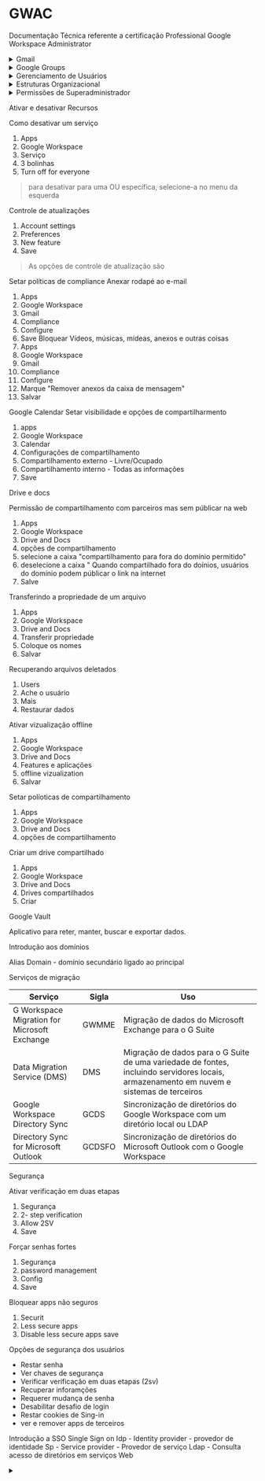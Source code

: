 # GWAC
Documentação Técnica referente a certificação Professional Google Workspace Administrator



<details>
<summary> Gmail  </summary><br/>


Dicas, maneiras de compor e-mails e ferramentas do gmail
<details>
<summary> Como criar um ambiente de trabalho no painel de administrador do Google </summary><br/>

  <details>
<summary> Setar um domínio  </summary><br/>
O primeiro passo é configurar um domínio. Você pode fazer isso registrando um novo domínio com um registrador de domínio ou transferindo um domínio que você já possui para o Google Workspace.
</details>
<details>
<summary> Criar uma conta no workspace do google  </summary><br/>

Depois de configurar um domínio, você precisará criar uma conta no Google Workspace. Você pode fazer isso visitando a página de inscrição do Google Workspace e inserindo as informações do seu domínio.
</details>

<details>
<summary> Logar no console de adm </summary><br/>
Depois de criar uma conta no Google Workspace, você precisará fazer login no console de administrador. Você pode fazer isso visitando a página de login do console de administrador e inserindo as credenciais da sua conta.
  </details>

  <details>
<summary> Configurar O domínio DNS </summary><br/>
O último passo é configurar o domínio DNS. Isso envolverá a adição de registros DNS ao seu domínio para apontar para o Google Workspace.

Os registros DNS específicos que você precisa adicionar dependerão do seu registrador de domínio e do tipo de domínio que você registrou. No entanto, geralmente, você precisará adicionar os seguintes registros DNS:

- Nome do host (A) registro para o endereço IP do servidor do Google Workspace
- Registro MX para o servidor de correio do Google Workspace
- Registro TXT para o domínio do Google Workspace
Depois de adicionar os registros DNS, pode levar algumas horas para que as alterações sejam propagadas. Depois que as alterações forem propagadas, você poderá começar a usar o Google Workspace!

</details>
</details>

<details>
<summary> Opções no Painel de Administrador </summary><br/>

| Opção no Painel de Administrador | Descrição                                        |
|---------------------------------|--------------------------------------------------|
| Users                           | Gerenciamento de usuários do sistema, incluindo adição, edição e exclusão de contas. |
| Domain                          | Configurações relacionadas aos domínios do sistema. |
| Billing                         | Gerenciamento de informações de faturamento e pagamentos. |
| Groups                          | Configuração de grupos com permissões específicas para usuários. |
| Apps                            | Configurações relacionadas a aplicativos conectados ou integrados ao sistema. |
| Devices                         | Gerenciamento de dispositivos associados ao sistema, se aplicável. |
| Account Settings                | Configurações gerais da conta do administrador. |
| Organization Units              | Configuração de unidades organizacionais para estruturar usuários ou recursos. |
| Security                        | Configurações relacionadas à segurança do sistema, como autenticação e permissões. |
| Reports                         | Relatórios e análises detalhadas sobre o desempenho e uso do sistema. |

</details>

<details>
<summary> Google Cloud Directory Sync  </summary><br/>

Serviço que permite sincronizar usuários, grupos e outros dados de um diretório do Active Directory (AD) com o Google Cloud Platform (GCP). Isso pode ser útil para empresas que desejam usar o GCP, mas que também precisam manter seus usuários e grupos em um diretório do AD.


> **O que é LDAP** -  O LDAP (Lightweight Directory Access Protocol) é um protocolo de acesso a diretórios frequentemente usado pelo Active Directory (AD), que é o serviço de diretório da Microsoft usado em ambientes Windows para gerenciar recursos, autenticação e políticas de segurança.

usa uma série de regras para decidir o que sincronizar
</details>

</details>




<details>
<summary> Google Groups </summary><br/>

Grupos são usados para agrupar usuários com base em critérios compartilhados, enquanto Unidades Organizacionais (OUs) criam uma estrutura hierárquica para organizar usuários e recursos em uma organização.

Os grupos tem a função de decidir quais recursos serão compartilhados com maior prioridade que as OUs, por exemplo, grupos de OUs diferentes podem ter uma mesma permissão.

Grupos podem ser utilizados para evitar a modificação de OUs
  
<details>
<summary> Como criar grupos em uma organização </summary><br/>

Para criar um grupo em uma organização, você pode seguir estas etapas:

1. Acesse o [Console de administração do Google Workspace](https://admin.google.com).
2. Clique em "Diretórios".
3. Clique em "Grupos".
4. Clique em "Criar grupo".
5. Insira um nome para o grupo.
6. Selecione os usuários que deseja adicionar ao grupo.
7. Escolha as permissões que deseja conceder ao grupo.
8. Clique em "Criar".

  Para criar um grupo com todos de uma organização
  
 ```shell
everyone@dominio.com.br
```

> Uma opção interessante, é criar públicos-alvo (target audience) eles servem pra criar um espaço de compartilhamento de arquivos.
</details>



</details>
<details>
<summary> Gerenciamento de Usuários </summary><br/>

<details>
<summary>Como Redefinir Senhas de Usuários</summary><br/>

## Como Redefinir Senhas de Usuários

Para redefinir a senha de um usuário em um sistema de gerenciamento de diretórios, siga as etapas abaixo:

1. Acesse o [Console de administração](https://admin.example.com) do sistema.

2. Navegue até a seção "Usuários" ou "Gerenciamento de Usuários".

3. Localize o usuário cuja senha você deseja redefinir e clique em "Editar" ou no ícone de configurações.

4. Encontre a opção para redefinir a senha do usuário. Geralmente, é indicado por um botão ou link com o rótulo "Redefinir Senha" ou "Alterar Senha".

5. Digite a nova senha para o usuário. Dependendo das políticas de segurança, a senha pode precisar atender a requisitos específicos, como comprimento mínimo ou inclusão de caracteres especiais.

6. Salve as alterações e informe ao usuário sua nova senha.

Lembre-se de seguir as políticas de segurança recomendadas para a definição de senhas, como não reutilizar senhas antigas e incentivar o uso de senhas fortes e exclusivas para cada usuário.

> **Dica:** Considere implementar uma política de alteração periódica de senhas para manter a segurança das contas dos usuários.

</details>

<details>
<summary>Como Renomear um Usuário</summary><br/>

1. Acesse o [Console de administração](https://admin.example.com) do sistema.

2. Navegue até a seção "Usuários" ou "Gerenciamento de Usuários".

3. Localize o usuário que você deseja renomear e clique em "Editar" ou no ícone de configurações.

4. Encontre a opção para alterar o nome do usuário e insira o novo nome.

5. Salve as alterações.

</details>

<details>
<summary>Como Suspender um Usuário</summary><br/>

1. Acesse o [Console de administração](https://admin.example.com) do sistema.

2. Navegue até a seção "Usuários" ou "Gerenciamento de Usuários".

3. Localize o usuário que você deseja suspender e clique em "Editar" ou no ícone de configurações.

4. Procure pela opção de "Suspender" ou "Desativar" o usuário e selecione-a.

5. Confirme a suspensão e salve as alterações.

</details>

<details>
<summary>Como Reativar um Usuário Suspenso</summary><br/>

1. Acesse o [Console de administração](https://admin.example.com) do sistema.

2. Navegue até a seção "Usuários" ou "Gerenciamento de Usuários".

3. Localize o usuário suspenso que você deseja reativar e clique em "Editar" ou no ícone de configurações.

4. Procure pela opção de "Reativar" o usuário e selecione-a.

5. Confirme a reativação e salve as alterações.

</details>

<details>
<summary>Como Deletar um Usuário</summary><br/>

1. Acesse o [Console de administração](https://admin.example.com) do sistema.

2. Navegue até a seção "Usuários" ou "Gerenciamento de Usuários".

3. Localize o usuário que você deseja deletar e clique em "Editar" ou no ícone de configurações.

4. Procure pela opção de "Deletar" ou "Remover" o usuário e selecione-a.

5. Confirme a exclusão e prossiga com a remoção do usuário.

> **Cuidado:** A exclusão de um usuário geralmente é uma ação permanente e irreversível. Certifique-se de que deseja excluir o usuário antes de prosseguir.

</details>

</details>



<details>
<summary> Estruturas Organizacional </summary><br/>

Uma estrutura organizacional é um modelo que descreve como uma organização é dividida em departamentos, equipes e cargos.

Dividida em Unidades Organizacionais (OUs), definem o controle de aplicações e serviços, o controle pode ser no mesmo nível ou hierarquico

<details>
<summary> Como criar uma Unidade Organizacional (OU)</summary><br/>

Acesse o Console de administração do Google Workspace.
1. Clique em Configurações.
2. Clique em Usuários.
3. Clique em Unidades organizacionais.
4. Clique em Criar unidade organizacional.
5. Insira um nome para a unidade organizacional.
6. Selecione o tipo de unidade organizacional.
7. Selecione os usuários que deseja adicionar à unidade organizacional.
8. Escolha as permissões que deseja conceder à unidade organizacional.
9. Clique em Criar.

  
</details>

<details>
<summary> Como Restringir um serviço </summary><br/>

## Configuração de Restrição de Serviços Adicionais no Google Workspace

1. Acesse o **Console de administração** do Google Workspace.
2. Clique em **Apps**.
3. Clique em **Serviços adicionais**.
4. Selecione o **serviço adicional** que você deseja restringir.
5. Clique nos 3 pontos na coluna **Ações**.
6. Clique em **DESATIVAR para todos**.

</details>




  
</details>

<details>
<summary> Permissões de Superadministrador</summary><br/>


<details>
<summary> Como adicionar um super adminstrador  </summary><br/>

 Para adicionar um superadministrador siga esses passos 
 1. Users
 2. Entre no perfil no usuário
 3. Admin Roles
 4. Assign Roles
 5. Super Administrador
 6. Save
  
</details>
Como criar uma role de administrador
1. Admin roles
2. Create new Roles
3. Continue
4. Selecione os privilégios
5. Create Role

</details>

Ativar e desativar Recursos

Como desativar um serviço
1. Apps
2. Google Workspace
3. Serviço
4. 3 bolinhas
5. Turn off for everyone
> para desativar para uma OU específica, selecione-a no menu da esquerda

Controle de atualizações 
1. Account settings
2. Preferences
3. New feature
4. Save
> As opções de controle de atualização são

Setar políticas de compliance 
Anexar rodapé ao e-mail
1. Apps
2. Google Workspace
3. Gmail
4. Compliance
5. Configure
6. Save
Bloquear Vídeos, músicas, mídeas, anexos e outras coisas
1. Apps
2. Google Workspace
3. Gmail
4. Compliance
5. Configure
6. Marque "Remover anexos da caixa de mensagem"
7. Salvar 

Google Calendar 
Setar visibilidade e opções de compartilharmento
1. apps
2. Google Workspace
3. Calendar
4. Configurações de compartilhamento
5. Compartilhamento externo - Livre/Ocupado
6. Compartilhamento interno - Todas as informações
7. Save

Drive e docs

Permissão de compartilhamento com parceiros mas sem públicar na web 
1. Apps
2. Google Workspace
3. Drive and Docs
4. opções de compartilhamento
5. selecione a caixa "compartilhamento para fora do domínio permitido"
6. deselecione a caixa " Quando compartilhado fora do doínios, usuários do domínio podem públicar o link na internet
7. Salve

Transferindo a propriedade de um arquivo
1. Apps
2. Google Workspace
3. Drive and Docs
4. Transferir propriedade 
5. Coloque os nomes
6. Salvar

Recuperando arquivos deletados
1. Users
2. Ache o usuário
3. Mais
4. Restaurar dados

Ativar vizualização offline
1. Apps
2. Google Workspace
3. Drive and Docs
4. Features e aplicações
5. offline vizualization
6. Salvar

Setar políoticas de compartilhamento 
1. Apps
2. Google Workspace
3. Drive and Docs
4. opções de compartilhamento

Criar um drive compartilhado
1. Apps
2. Google Workspace
3. Drive and Docs
4. Drives compartilhados
5. Criar



Google Vault

Aplicativo para reter, manter, buscar e exportar dados.


Introdução aos domínios

Alias Domain - domínio secundário ligado ao principal

Serviços de migração

| Serviço                                       | Sigla | Uso                                                                                  |
|-----------------------------------------------|-------|--------------------------------------------------------------------------------------|
| G Workspace Migration for Microsoft Exchange      | GWMME | Migração de dados do Microsoft Exchange para o G Suite                               |
| Data Migration Service (DMS)                  | DMS   | Migração de dados para o G Suite de uma variedade de fontes, incluindo servidores locais, armazenamento em nuvem e sistemas de terceiros|
| Google Workspace Directory Sync               | GCDS | Sincronização de diretórios do Google Workspace com um diretório local ou LDAP         |
| Directory Sync for Microsoft Outlook           | GCDSFO | Sincronização de diretórios do Microsoft Outlook com o Google Workspace               |


Segurança

Ativar verificação em duas etapas
1. Segurança
2. 2- step verification
3. Allow 2SV
4. Save

Forçar senhas fortes
1. Segurança
2. password management
3. Config
4. Save

Bloquear apps não seguros
1. Securit
2. Less secure apps
3. Disable less secure apps
save

Opções de segurança dos usuários
- Restar senha
- Ver chaves de segurança
- Verificar verificação em duas etapas (2sv)
- Recuperar inforamções
- Requerer mudança de senha
- Desabilitar desafio de login
- Restar cookies de Sing-in
- ver e remover apps de terceiros 

Introdução a SSO Single Sign on
Idp - Identity provider - provedor de identidade
Sp - Service provider - Provedor de serviço
Ldap - Consulta acesso de diretórios em serviços Web



<details>
<summary> </summary><br/>
</details>


















































